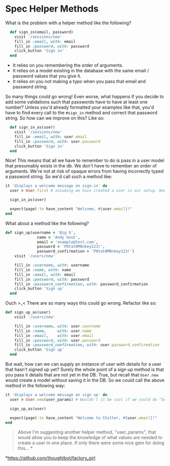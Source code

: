 # Spec Helper Methods

What is the problem with a helper method like the following?

```ruby
  def sign_in(email, password)
    visit '/sessions/new'
    fill_in :email, with: email
    fill_in :password, with: password
    click_button 'Sign in'
  end
```

- It relies on you remembering the order of arguments.
- It relies on a model existing in the database with the same email / password values that you give it.
- It relies on you not making a typo when you pass that email and password string.

So many things could go wrong! Even worse, what happens if you decide to add some validations such that passwords have to have at least one number? Unless you'd already formatted your examples like that, you'd have to find every call to the `#sign_in` method and correct that password string. So how can we improve on this? Like so:

```ruby
  def sign_in_as(user)
    visit '/sessions/new'
    fill_in :email, with: user.email
    fill_in :password, with: user.password
    click_button 'Sign in'
  end
```
Nice! This means that all we have to remember to do is pass in a user model that presumably exists in the db. We don't have to remember an order of arguments. We're not at risk of opaque errors from having incorrectly typed a password string. So we'd call such a method like:

```ruby
it 'displays a welcome message on sign-in' do
  user = User.first # assuming we have created a user in our setup. Wouldn't it be cool if we could do `create :user`? Hmmm...*

  sign_in_as(user)

  expect(page).to have_content "Welcome, #{user.email}!"
end
```

What about a method like the following?

```ruby
def sign_up(username = 'Big G',
              name = 'Andy Gout',
              email = 'example@test.com',
              password = 'P0tat0M0nkey123!',
              password_confirmation = 'P0tat0M0nkey123!')
    visit '/users/new'

    fill_in :username, with: username
    fill_in :name, with: name
    fill_in :email, with: email
    fill_in :password, with: password
    fill_in :password_confirmation, with: password_confirmation
    click_button 'Sign up'
  end
```

Ouch >_< There are so many ways this could go wrong. Refactor like so:

```ruby
def sign_up_as(user)
    visit '/users/new'

    fill_in :username, with: user.username
    fill_in :name,     with: user.name
    fill_in :email,    with: user.email
    fill_in :password, with: user.password
    fill_in :password_confirmation, with: user.password_confirmation
    click_button 'Sign up'
  end
```

But wait, how can we can supply an instance of user with details for a user that hasn't signed up yet? Surely the whole point of a sign up method is that you pass it details that are not yet in the DB. True, but recall that `User.new` would create a model without saving it in the DB. So we could call the above method in the following way:

```ruby
it 'displays a welcome message on sign up' do
  user = User.new(user_params) # Wouldn't it be cool if we could do "build :user"?.*

  sign_up_as(user)

  expect(page).to have_content "Welcome to Chitter, #{user.email}!"
end
```

> Above I'm suggesting another helper method, "user_params", that would allow you to keep the knowledge of what values are needed to create a user in one place. If only there were some nice gem for doing this... <notextile>*</notextile>

<notextile>*</notextile>https://github.com/thoughtbot/factory_girl
